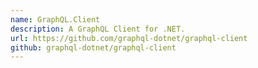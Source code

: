 ```yaml
---
name: GraphQL.Client
description: A GraphQL Client for .NET.
url: https://github.com/graphql-dotnet/graphql-client
github: graphql-dotnet/graphql-client
---
```

